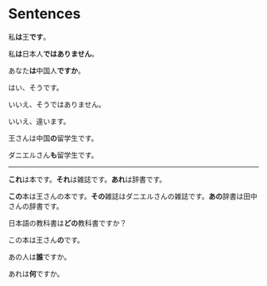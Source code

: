 # Sentences

私**は**王**です**。

私**は**日本人**ではありません**。

あなた**は**中国人**ですか**。

はい、そうです。

いいえ、そうではありません。

いいえ、違います。

王さんは中国**の**留学生です。

ダニエルさん**も**留学生です。

---

**これ**は本です。**それ**は雑誌です。**あれ**は辞書です。

**この**本は王さんの本です。**その**雑誌はダニエルさんの雑誌です。**あの**辞書は田中さんの辞書です。

日本語の教科書は**どの**教科書ですか？

この本は王さん**の**です。

あの人は**誰**ですか。

あれは**何**ですか。
